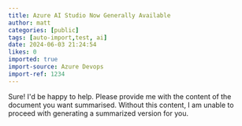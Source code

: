 ```yaml
---
title: Azure AI Studio Now Generally Available
author: matt
categories: [public]
tags: [auto-import,test, ai]
date: 2024-06-03 21:24:54 
likes: 0
imported: true
import-source: Azure Devops
import-ref: 1234
---
```


Sure! I'd be happy to help. Please provide me with the content of the document you want summarised. Without this content, I am unable to proceed with generating a summarized version for you.